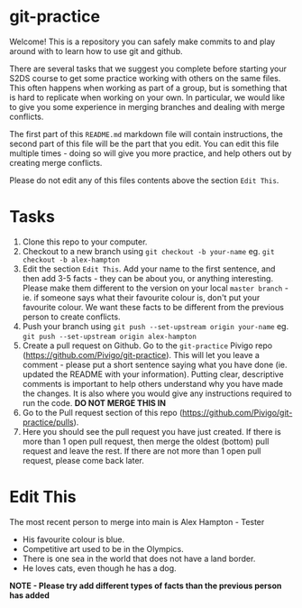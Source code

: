 # git-practice

Welcome! This is a repository you can safely make commits to and play around with to learn how to
use git and github.

There are several tasks that we suggest you complete before starting your S2DS course to get some
practice working with others on the same files. This often happens when working as part of a group,
but is something that is hard to replicate when working on your own. In particular, we would like to
give you some experience in merging branches and dealing with merge conflicts.

The first part of this `README.md` markdown file will contain instructions, the second part of this
file will be the part that you edit. You can edit this file multiple times - doing so will give you more
practice, and help others out by creating merge conflicts.

Please do not edit any of this files contents above the section `Edit This`.

# Tasks

1. Clone this repo to your computer.
2. Checkout to a new branch using `git checkout -b your-name` eg. `git checkout -b alex-hampton`
3. Edit the section `Edit This`. Add your name to the first sentence, and then add 3-5 facts  - they can
be about you, or anything interesting. Please make them different to the version on your local
`master branch` - ie. if someone says what their favourite colour is, don't put your favourite colour.
We want these facts to be different from the previous person to create conflicts.
4. Push your branch using `git push --set-upstream origin your-name` eg. `git push --set-upstream origin alex-hampton`
5. Create a pull request on Github. Go to the `git-practice` Pivigo repo (https://github.com/Pivigo/git-practice). This will let you leave a comment - please put a short sentence saying what you have done (ie. updated the README with your information). Putting clear, descriptive comments is important to help others understand why you have made the changes. It is also where you would give any instructions required to run the code. **DO NOT MERGE THIS IN**
6. Go to the Pull request section of this repo (https://github.com/Pivigo/git-practice/pulls).
7. Here you should see the pull request you have just created. If there is more than 1 open pull request, then merge the oldest (bottom) pull request and leave the rest. If there are not more than 1 open pull request, please come back later.


# Edit This

The most recent person to merge into main is Alex Hampton - Tester

* His favourite colour is blue.
* Competitive art used to be in the Olympics.
* There is one sea in the world that does not have a land border.
* He loves cats, even though he has a dog.

**NOTE - Please try add different types of facts than the previous person has added**